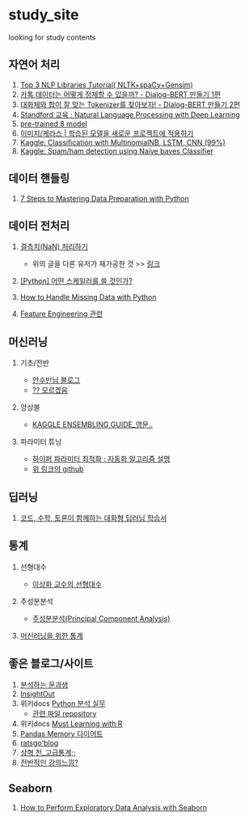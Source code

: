 # study_site
looking for study contents


## 자연어 처리
1. [Top 3 NLP Libraries Tutorial( NLTK+spaCy+Gensim)](https://www.kaggle.com/mjbahmani/top-3-nlp-libraries-tutorial-nltk-spacy-gensim)
1. [카톡 데이터는 어떻게 정제할 수 있을까? - Dialog-BERT 만들기 1편](https://blog.pingpong.us/dialog-bert-1/)
1. [대화체와 합이 잘 맞는 Tokenizer를 찾아보자! - Dialog-BERT 만들기 2편](https://blog.pingpong.us/tokenizer/)
1. [Standford 교육 : Natural Language Processing with Deep Learning](http://web.stanford.edu/class/cs224n/)
1. [pre-trained 8 model](https://www.analyticsvidhya.com/blog/2019/03/pretrained-models-get-started-nlp/)
1. [이미지/케라스 | 학습된 모델을 새로운 프로젝트에 적용하기](https://jeinalog.tistory.com/13)
1. [Kaggle: Classification with MultinomialNB, LSTM, CNN (99%)](https://www.kaggle.com/anjanatiha/classification-with-multinomialnb-lstm-cnn-99)
1. [Kaggle: Spam/ham detection using Naive bayes Classifier](https://www.kaggle.com/dilip990/spam-ham-detection-using-naive-bayes-classifier)

## 데이터 핸들링
1. [7 Steps to Mastering Data Preparation with Python](https://www.kdnuggets.com/2017/06/7-steps-mastering-data-preparation-python.html?fbclid=IwAR2ZUMDdonXVFQ29nI5d208WsgtWIkvY7wPnNT6V4CnDegty8J-eLP4XBnI)


## 데이터 전처리
1. [결측치(NaN) 처리하기](https://blog.naver.com/tjdudwo93/220976082118)   
    - 위의 글을 다른 유저가 재가공한 것 >> [링크](https://eda-ai-lab.tistory.com/14)   
  
2. [[Python] 어떤 스케일러를 쓸 것인가?](https://mkjjo.github.io/python/2019/01/10/scaler.html)

3. [How to Handle Missing Data with Python](https://machinelearningmastery.com/handle-missing-data-python/)

1. [Feature Engineering 관련](http://hero4earth.com/blog/learning/2018/01/29/Feature_Engineering_Basic/)

## 머신러닝
1. 기초/전반
    - [안수빈님 블로그](https://subinium.github.io/machinelearning/) 
    - [?? 모르겠음](https://jfun.tistory.com/64?category=836744)
   
1. 앙상블
    - [KAGGLE ENSEMBLING GUIDE_영문..](https://mlwave.com/kaggle-ensembling-guide/)

1. 파라미터 튜닝
    - [하이퍼 파라미터 최적화 : 자동화 알고리즘 설명](https://dkopczyk.quantee.co.uk/hyperparameter-optimization/)
    - [위 링크의 github](https://github.com/dawidkopczyk/blog/blob/master/hyperparam.py)

## 딥러닝
1. [코드, 수학, 토론이 함께하는 대화형 딥러닝 학습서](http://ko.d2l.ai/)

## 통계
1. 선형대수
    - [이상화 교수의 선형대수](http://www.kocw.net/home/search/kemView.do?kemId=977757)   
    
1. 주성분분석
    - [주성분분석(Principal Component Analysis)](https://ratsgo.github.io/machine%20learning/2017/04/24/PCA/)
    
1. [머신러닝을 위한 통계](https://brunch.co.kr/@sungho/8)
    

## 좋은 블로그/사이트
1. [분석하는 문과생](https://sacko.tistory.com/50?category=647946)
1. [InsightOut](https://homeproject.tistory.com/category/Data%20Science/Deep%20Learning)
1. 위키docs [Python 분석 실무](https://wikidocs.net/20967)
    - [관련 파일 repository](https://github.com/chuni90/python_analysis_book)
1. 위키docs [Must Learning with R ](https://wikidocs.net/33920)    
1. [Pandas Memory 다이어트](https://drive.google.com/file/d/12faqaslFIF-Sg_sU3jeGyauW5ClRqS8D/view)
1. [ratsgo'blog](https://ratsgo.github.io/machine%20learning/2017/04/16/clustering/)
1. [상혁 천_고급통계;;](https://sanghyukchun.github.io/home/)
1. [전반적인 강의느낌?](http://norman3.github.io/prml/docs/chapter03/0)

## Seaborn
1. [How to Perform Exploratory Data Analysis with Seaborn](https://towardsdatascience.com/how-to-perform-exploratory-data-analysis-with-seaborn-97e3413e841d)
